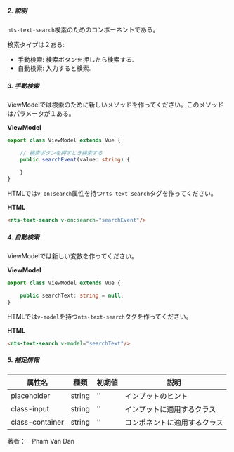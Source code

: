 ##### 2. 説明
`nts-text-search`検索のためのコンポーネントである。  

検索タイプは２ある:  
- 手動検索: 検索ボタン<span class="fa fa-search"></span>を押したら検索する.
- 自動検索: 入力すると検索.

##### 3. 手動検索

ViewModelでは検索のために新しいメソッドを作ってください。このメソッドはパラメータが１ある。

**ViewModel**
```typescript
export class ViewModel extends Vue {

    // 検索ボタンを押すとき検索する
    public searchEvent(value: string) {
        
    }
}
```

HTMLでは`v-on:search`属性を持つ`nts-text-search`タグを作ってください。

**HTML**
```html
<nts-text-search v-on:search="searchEvent"/>
```

##### 4. 自動検索

ViewModelでは新しい変数を作ってください。

**ViewModel**
```typescript
export class ViewModel extends Vue {

    public searchText: string = null;
}
```

HTMLでは`v-model`を持つ`nts-text-search`タグを作ってください。

**HTML**
```html
<nts-text-search v-model="searchText"/>
```

##### 5. 補足情報

| 属性名　| 種類 | 初期値 | 説明 |
| --------------|------| -------- | ------|
| placeholder | string | '' | インプットのヒント |
| class-input | string | '' | インプットに適用するクラス |
| class-container | string | '' | コンポネントに適用するクラス |

著者：　Pham Van Dan